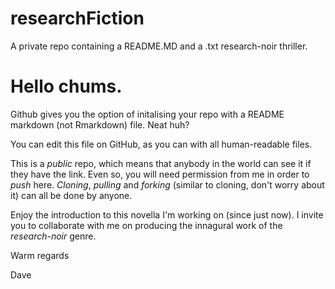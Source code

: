 # researchFiction
A private repo containing a README.MD and a .txt research-noir thriller.

# Hello chums.

Github gives you the option of initalising your repo with a README markdown (not Rmarkdown) file. Neat huh?

You can edit this file on GitHub, as you can with all human-readable files. 

This is a *public* repo, which means that anybody in the world can see it if they have the link. Even so, you will need permission from me in order to _push_ here. _Cloning_, _pulling_ and _forking_ (similar to cloning, don't worry about it) can all be done by anyone. 

Enjoy the introduction to this novella I'm working on (since just now). I invite you to collaborate with me on producing the innagural work of the _research-noir_ genre. 

Warm regards

Dave
